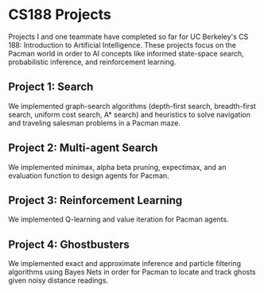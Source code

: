 # CS188 Projects
Projects I and one teammate have completed so far for UC Berkeley's CS 188: Introduction to Artificial Intelligence. These projects focus on the Pacman world in order to AI concepts like informed state-space search, probabilistic inference, and reinforcement learning.

## Project 1: Search
We implemented graph-search algorithms (depth-first search, breadth-first search, uniform cost search, A* search) and heuristics to solve navigation and traveling salesman problems in a Pacman maze. 

## Project 2: Multi-agent Search
We implemented minimax, alpha beta pruning, expectimax, and an evaluation function to design agents for Pacman. 

## Project 3: Reinforcement Learning
We implemented Q-learning and value iteration for Pacman agents.

## Project 4: Ghostbusters
We implemented exact and approximate inference and particle filtering algorithms using Bayes Nets in order for Pacman to locate and track ghosts given noisy distance readings.


